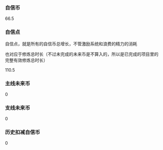 ### 自信币
66.5

### 自信点
自信点，就是所有的自信币总增长，不管激励系统和浪费的精力的消耗

也对应于修炼总时长（不过未完成的未来币是不算入的，所以是已完成的项目里的完整有效修炼总时长）

110.5

### 主线未来币
0

### 支线未来币
0

### 历史扣减自信币
0
